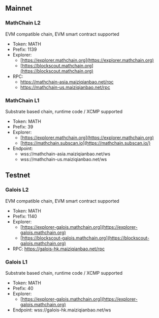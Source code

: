 ## Mainnet

### MathChain L2

EVM compatible chain, EVM smart contract supported

- Token: MATH
- Prefix: 1139
- Explorer: 
    - [https://explorer.mathchain.org](https://explorer.mathchain.org)
    - [https://blockscout.mathchain.org](https://blockscout.mathchain.org)
- RPC: 
    - https://mathchain-asia.maiziqianbao.net/rpc
    - https://mathchain-us.maiziqianbao.net/rpc

### MathChain L1

Substrate based chain, runtime code / XCMP supported

- Token: MATH
- Prefix: 39
- Explorer:
    - [https://explorer.mathchain.org](https://explorer.mathchain.org)
    - [https://mathchain.subscan.io](https://mathchain.subscan.io/)
- Endpoint: 
    - wss://mathchain-asia.maiziqianbao.net/ws
    - wss://mathchain-us.maiziqianbao.net/ws


## Testnet

### Galois L2

EVM compatible chain, EVM smart contract supported

- Token: MATH
- Prefix: 1140
- Explorer: 
    - [https://explorer-galois.mathchain.org](https://explorer-galois.mathchain.org)
    - [https://blockscout-galois.mathchain.org](https://blockscout-galois.mathchain.org)
- RPC: https://galois-hk.maiziqianbao.net/rpc


### Galois L1

Substrate based chain, runtime code / XCMP supported

- Token: MATH
- Prefix: 40
- Explorer: 
    - [https://explorer-galois.mathchain.org](https://explorer-galois.mathchain.org)
- Endpoint: wss://galois-hk.maiziqianbao.net/ws
